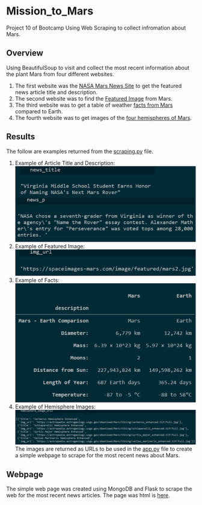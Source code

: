 # Mission_to_Mars
Project 10 of Bootcamp Using Web Scraping to collect infromation about Mars.
## Overview
Using BeautifulSoup to visit and collect the most recent information about the plant Mars from four different websites.
1. The first website was the [NASA Mars News Site](https://redplanetscience.com) to get the featured news article title and description. 
1. The second website was to find the [Featured Image](https://spaceimages-mars.com) from Mars.
1. The third website was to get a table of weather [facts from Mars](https://galaxyfacts-mars.com) compared to Earth.
1. The fourth website was to get images of the [four hemispheres of Mars](https://astrogeology.usgs.gov/search/results?q=hemisphere+enhanced&k1=target&v1=Mars).
	
## Results
The follow are examples returned from the [scraping.py](https://github.com/RuthLD/Mission_to_Mars/blob/main/scraping.py) file.
1. Example of Article Title and Description:![Img_1.png](https://github.com/RuthLD/Mission_to_Mars/blob/main/Resources/Img_1.png)
1. Example of Featured Image:![Img_2.png](https://github.com/RuthLD/Mission_to_Mars/blob/main/Resources/Img_2.png)
1. Example of Facts:![Img_3.png](https://github.com/RuthLD/Mission_to_Mars/blob/main/Resources/Img_3.png)
1. Example of Hemisphere Images:![Img_4.png](https://github.com/RuthLD/Mission_to_Mars/blob/main/Resources/Img_4.png)
The images are returned as URLs to be used in the [app.py](https://github.com/RuthLD/Mission_to_Mars/blob/main/app.py) file to create a simple webpage to scrape for the most recent news about Mars.

## Webpage
The simple web page was created using MongoDB and Flask to scrape the web for the most recent news articles. The page was html is [here](https://github.com/RuthLD/Mission_to_Mars/blob/main/templates/index.html). 
